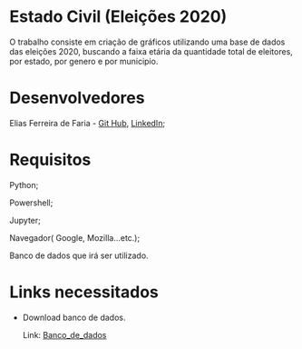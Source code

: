 # Estado Civil (Eleições 2020)
O trabalho consiste em criação de gráficos utilizando uma base de dados das eleições 2020, buscando a faixa etária da quantidade total de eleitores, por estado, por genero e por municipio.

# Desenvolvedores
Elias Ferreira de Faria - [Git Hub](https://github.com/elias31072002), [LinkedIn](https://www.linkedin.com/in/elias-ferreira-525ba41b6/);

# Requisitos
Python;

Powershell;

Jupyter;

Navegador( Google, Mozilla...etc.);

Banco de dados que irá ser utilizado.

# Links necessitados
* Download banco de dados.

  Link: [Banco_de_dados](https://dados.gov.br/dataset/perfil-do-eleitorado-em-cada-eleicao)